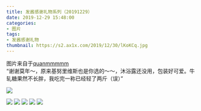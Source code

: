 ```yaml
---
title: 发酱感谢礼物系列（20191229）
date: 2019-12-29 15:48:00
categories:
- 图片
tags:
- 发酱感谢礼物
thumbnail: https://s2.ax1x.com/2019/12/30/lKoKCq.jpg
---
```


图片来自于<a href="https://weibo.com/p/1005051720171447" target="_blank">quanmmmmm</a><br/> “谢谢莫年～，原来基努里维斯也是你选的～～，沐浴露还没用，包装好可爱。牛轧糖果然不长胖，我吃完一称已经轻了两斤（误）”

![](https://s2.ax1x.com/2019/12/30/lKoKCq.jpg)

<!--more-->

![](https://s2.ax1x.com/2019/12/30/lKoGb4.jpg)
![](https://s2.ax1x.com/2019/12/30/lKolvT.jpg)
![](https://s2.ax1x.com/2019/12/30/lKoM80.jpg)
![](https://s2.ax1x.com/2019/12/30/lKoQ2V.jpg)
![](https://s2.ax1x.com/2019/12/30/lKo8rF.jpg)

